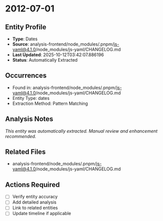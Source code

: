 # 2012-07-01

## Entity Profile
- **Type**: Dates
- **Source**: analysis-frontend/node_modules/.pnpm/js-yaml@4.1.0/node_modules/js-yaml/CHANGELOG.md
- **Last Updated**: 2025-10-12T03:42:07.886196
- **Status**: Automatically Extracted

## Occurrences
- Found in: analysis-frontend/node_modules/.pnpm/js-yaml@4.1.0/node_modules/js-yaml/CHANGELOG.md
- Entity Type: dates
- Extraction Method: Pattern Matching

## Analysis Notes
*This entity was automatically extracted. Manual review and enhancement recommended.*

## Related Files
- analysis-frontend/node_modules/.pnpm/js-yaml@4.1.0/node_modules/js-yaml/CHANGELOG.md

## Actions Required
- [ ] Verify entity accuracy
- [ ] Add detailed analysis
- [ ] Link to related entities
- [ ] Update timeline if applicable
